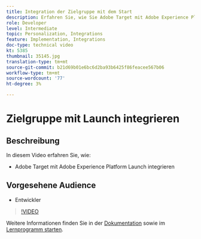 ```yaml
---
title: Integration der Zielgruppe mit dem Start
description: Erfahren Sie, wie Sie Adobe Target mit Adobe Experience Platform Launch integrieren.
role: Developer
level: Intermediate
topic: Personalization, Integrations
feature: Implementation, Integrations
doc-type: technical video
kt: 5385
thumbnail: 35145.jpg
translation-type: tm+mt
source-git-commit: b21d69b01e6bc6d2ba93b6425f86feacee567b06
workflow-type: tm+mt
source-wordcount: '77'
ht-degree: 3%

---
```



# Zielgruppe mit Launch integrieren

## Beschreibung

In diesem Video erfahren Sie, wie:

* Adobe Target mit Adobe Experience Platform Launch integrieren

## Vorgesehene Audience

* Entwickler

>[!VIDEO](https://video.tv.adobe.com/v/35145/?quality=12)

Weitere Informationen finden Sie in der [Dokumentation](https://docs.adobe.com/content/help/en/target/using/implement-target/client-side/deploy-at-js/cmp-implementing-target-using-adobe-launch.html) sowie im [Lernprogramm starten](https://docs.adobe.com/content/help/en/experience-cloud/implementing-in-websites-with-launch/index.html).
